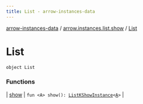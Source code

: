 ```yaml
---
title: List - arrow-instances-data
---
```


[arrow-instances-data](../../index.html) / [arrow.instances.list.show](../index.html) / [List](./index.html)

# List

`object List`

### Functions

| [show](show.html) | `fun <A> show(): `[`ListKShowInstance`](../../arrow.instances/-list-k-show-instance/index.html)`<`[`A`](show.html#A)`>` |

